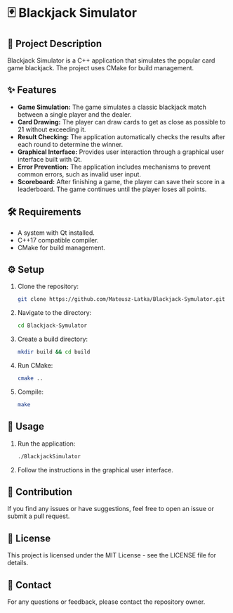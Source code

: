 # 🃏 Blackjack Simulator

## 📜 Project Description

Blackjack Simulator is a C++ application that simulates the popular card game blackjack. The project uses CMake for build management.

## ✨ Features

- **Game Simulation:** The game simulates a classic blackjack match between a single player and the dealer.  
- **Card Drawing:** The player can draw cards to get as close as possible to 21 without exceeding it.  
- **Result Checking:** The application automatically checks the results after each round to determine the winner.  
- **Graphical Interface:** Provides user interaction through a graphical user interface built with Qt.  
- **Error Prevention:** The application includes mechanisms to prevent common errors, such as invalid user input.  
- **Scoreboard:** After finishing a game, the player can save their score in a leaderboard. The game continues until the player loses all points.  

## 🛠️ Requirements

- A system with Qt installed.
- C++17 compatible compiler.
- CMake for build management.

## ⚙️ Setup

1. Clone the repository:
   ```bash
   git clone https://github.com/Mateusz-Latka/Blackjack-Symulator.git
   ```
2. Navigate to the directory:
   ```bash
   cd Blackjack-Symulator
   ```
3. Create a build directory:
   ```bash
   mkdir build && cd build
   ```
4. Run CMake:
   ```bash
   cmake ..
   ```
5. Compile:
   ```bash
   make
   ```

## 📖 Usage

1. Run the application:
   ```bash
   ./BlackjackSimulator
   ```

2. Follow the instructions in the graphical user interface.

## 🙌 Contribution

If you find any issues or have suggestions, feel free to open an issue or submit a pull request.

## 📜 License

This project is licensed under the MIT License - see the LICENSE file for details.

## 📧 Contact

For any questions or feedback, please contact the repository owner.